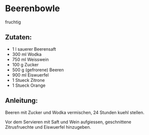 Beerenbowle
===
fruchtig

Zutaten:
---
- 1 l sauerer Beerensaft
- 300 ml Wodka
- 750 ml Weisswein
- 100 g Zucker
- 500 g (gefrorene) Beeren
- 900 ml Eiswuerfel
- 1 Stueck Zitrone
- 1 Stueck Orange

Anleitung:
---
Beeren mit Zucker und Wodka vermischen, 24 Stunden kuehl stellen.

  Vor dem Servieren mit Saft und Wein aufgiessen, geschnittene Zitrusfruechte und Eiswuerfel hinzugeben.